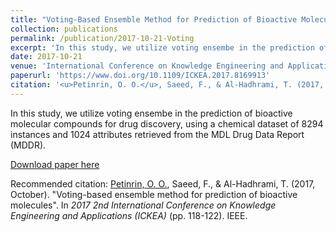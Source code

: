 ```yaml
---
title: "Voting-Based Ensemble Method for Prediction of Bioactive Molecules"
collection: publications
permalink: /publication/2017-10-21-Voting
excerpt: 'In this study, we utilize voting ensembe in the prediction of bioactive molecular compounds for drug discovery.'
date: 2017-10-21
venue: 'International Conference on Knowledge Engineering and Applications (ICKEA), IEEE'
paperurl: 'https://www.doi.org/10.1109/ICKEA.2017.8169913'
citation: '<u>Petinrin, O. O.</u>, Saeed, F., & Al-Hadhrami, T. (2017, October). &quot;Voting-based ensemble method for prediction of bioactive molecules&quot;. In <i>2017 2nd International Conference on Knowledge Engineering and Applications (ICKEA)</i> (pp. 118-122). IEEE.'
---
```

In this study, we utilize voting ensembe in the prediction of bioactive molecular compounds for drug discovery, using a chemical dataset of 8294 instances and 1024 attributes retrieved from the MDL Drug Data Report (MDDR). 

[Download paper here](http://olutomilayo.github.io/files/Paper4.pdf)

Recommended citation: <u>Petinrin, O. O.</u>, Saeed, F., & Al-Hadhrami, T. (2017, October). "Voting-based ensemble method for prediction of bioactive molecules". In <i>2017 2nd International Conference on Knowledge Engineering and Applications (ICKEA)</i> (pp. 118-122). IEEE.
